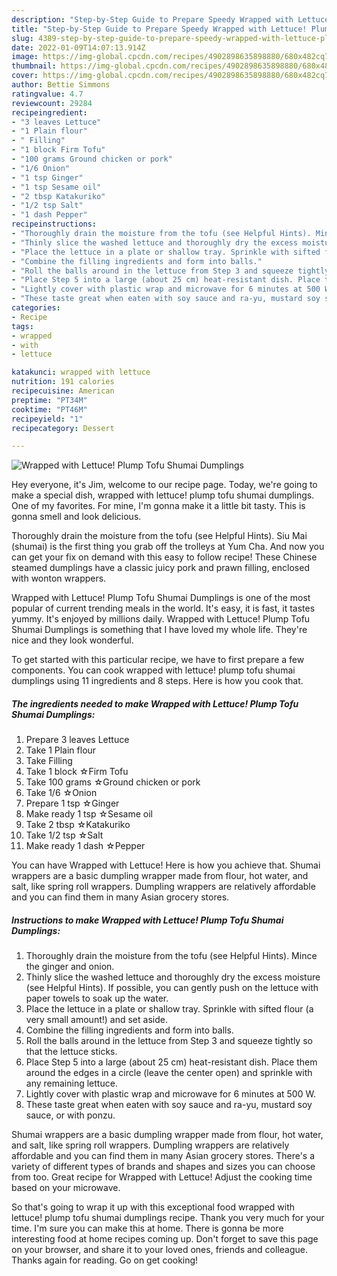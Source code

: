 ```yaml
---
description: "Step-by-Step Guide to Prepare Speedy Wrapped with Lettuce! Plump Tofu Shumai Dumplings"
title: "Step-by-Step Guide to Prepare Speedy Wrapped with Lettuce! Plump Tofu Shumai Dumplings"
slug: 4389-step-by-step-guide-to-prepare-speedy-wrapped-with-lettuce-plump-tofu-shumai-dumplings
date: 2022-01-09T14:07:13.914Z
image: https://img-global.cpcdn.com/recipes/4902898635898880/680x482cq70/wrapped-with-lettuce-plump-tofu-shumai-dumplings-recipe-main-photo.jpg
thumbnail: https://img-global.cpcdn.com/recipes/4902898635898880/680x482cq70/wrapped-with-lettuce-plump-tofu-shumai-dumplings-recipe-main-photo.jpg
cover: https://img-global.cpcdn.com/recipes/4902898635898880/680x482cq70/wrapped-with-lettuce-plump-tofu-shumai-dumplings-recipe-main-photo.jpg
author: Bettie Simmons
ratingvalue: 4.7
reviewcount: 29284
recipeingredient:
- "3 leaves Lettuce"
- "1 Plain flour"
- " Filling"
- "1 block Firm Tofu"
- "100 grams Ground chicken or pork"
- "1/6 Onion"
- "1 tsp Ginger"
- "1 tsp Sesame oil"
- "2 tbsp Katakuriko"
- "1/2 tsp Salt"
- "1 dash Pepper"
recipeinstructions:
- "Thoroughly drain the moisture from the tofu (see Helpful Hints). Mince the ginger and onion."
- "Thinly slice the washed lettuce and thoroughly dry the excess moisture (see Helpful Hints). If possible, you can gently push on the lettuce with paper towels to soak up the water."
- "Place the lettuce in a plate or shallow tray. Sprinkle with sifted flour (a very small amount!) and set aside."
- "Combine the filling ingredients and form into balls."
- "Roll the balls around in the lettuce from Step 3 and squeeze tightly so that the lettuce sticks."
- "Place Step 5 into a large (about 25 cm) heat-resistant dish. Place them around the edges in a circle (leave the center open) and sprinkle with any remaining lettuce."
- "Lightly cover with plastic wrap and microwave for 6 minutes at 500 W."
- "These taste great when eaten with soy sauce and ra-yu, mustard soy sauce, or with ponzu."
categories:
- Recipe
tags:
- wrapped
- with
- lettuce

katakunci: wrapped with lettuce 
nutrition: 191 calories
recipecuisine: American
preptime: "PT34M"
cooktime: "PT46M"
recipeyield: "1"
recipecategory: Dessert

---
```



![Wrapped with Lettuce! Plump Tofu Shumai Dumplings](https://img-global.cpcdn.com/recipes/4902898635898880/680x482cq70/wrapped-with-lettuce-plump-tofu-shumai-dumplings-recipe-main-photo.jpg)

Hey everyone, it's Jim, welcome to our recipe page. Today, we're going to make a special dish, wrapped with lettuce! plump tofu shumai dumplings. One of my favorites. For mine, I'm gonna make it a little bit tasty. This is gonna smell and look delicious.

Thoroughly drain the moisture from the tofu (see Helpful Hints). Siu Mai (shumai) is the first thing you grab off the trolleys at Yum Cha. And now you can get your fix on demand with this easy to follow recipe! These Chinese steamed dumplings have a classic juicy pork and prawn filling, enclosed with wonton wrappers.

Wrapped with Lettuce! Plump Tofu Shumai Dumplings is one of the most popular of current trending meals in the world. It's easy, it is fast, it tastes yummy. It's enjoyed by millions daily. Wrapped with Lettuce! Plump Tofu Shumai Dumplings is something that I have loved my whole life. They're nice and they look wonderful.


To get started with this particular recipe, we have to first prepare a few components. You can cook wrapped with lettuce! plump tofu shumai dumplings using 11 ingredients and 8 steps. Here is how you cook that.

<!--inarticleads1-->

##### The ingredients needed to make Wrapped with Lettuce! Plump Tofu Shumai Dumplings:

1. Prepare 3 leaves Lettuce
1. Take 1 Plain flour
1. Take  Filling
1. Take 1 block ☆Firm Tofu
1. Take 100 grams ☆Ground chicken or pork
1. Take 1/6 ☆Onion
1. Prepare 1 tsp ☆Ginger
1. Make ready 1 tsp ☆Sesame oil
1. Take 2 tbsp ☆Katakuriko
1. Take 1/2 tsp ☆Salt
1. Make ready 1 dash ☆Pepper


You can have Wrapped with Lettuce! Here is how you achieve that. Shumai wrappers are a basic dumpling wrapper made from flour, hot water, and salt, like spring roll wrappers. Dumpling wrappers are relatively affordable and you can find them in many Asian grocery stores. 

<!--inarticleads2-->

##### Instructions to make Wrapped with Lettuce! Plump Tofu Shumai Dumplings:

1. Thoroughly drain the moisture from the tofu (see Helpful Hints). Mince the ginger and onion.
1. Thinly slice the washed lettuce and thoroughly dry the excess moisture (see Helpful Hints). If possible, you can gently push on the lettuce with paper towels to soak up the water.
1. Place the lettuce in a plate or shallow tray. Sprinkle with sifted flour (a very small amount!) and set aside.
1. Combine the filling ingredients and form into balls.
1. Roll the balls around in the lettuce from Step 3 and squeeze tightly so that the lettuce sticks.
1. Place Step 5 into a large (about 25 cm) heat-resistant dish. Place them around the edges in a circle (leave the center open) and sprinkle with any remaining lettuce.
1. Lightly cover with plastic wrap and microwave for 6 minutes at 500 W.
1. These taste great when eaten with soy sauce and ra-yu, mustard soy sauce, or with ponzu.


Shumai wrappers are a basic dumpling wrapper made from flour, hot water, and salt, like spring roll wrappers. Dumpling wrappers are relatively affordable and you can find them in many Asian grocery stores. There&#39;s a variety of different types of brands and shapes and sizes you can choose from too. Great recipe for Wrapped with Lettuce! Adjust the cooking time based on your microwave. 

So that's going to wrap it up with this exceptional food wrapped with lettuce! plump tofu shumai dumplings recipe. Thank you very much for your time. I'm sure you can make this at home. There is gonna be more interesting food at home recipes coming up. Don't forget to save this page on your browser, and share it to your loved ones, friends and colleague. Thanks again for reading. Go on get cooking!
